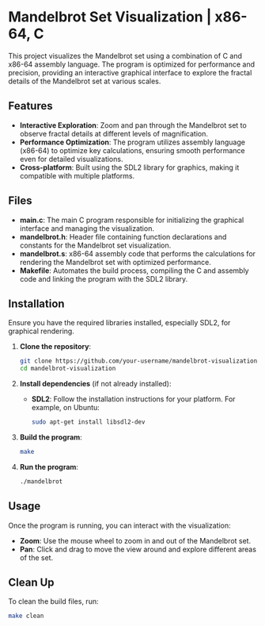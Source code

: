 # Mandelbrot Set Visualization | x86-64, C

This project visualizes the Mandelbrot set using a combination of C and x86-64 assembly language. The program is optimized for performance and precision, providing an interactive graphical interface to explore the fractal details of the Mandelbrot set at various scales.

## Features
- **Interactive Exploration**: Zoom and pan through the Mandelbrot set to observe fractal details at different levels of magnification.
- **Performance Optimization**: The program utilizes assembly language (x86-64) to optimize key calculations, ensuring smooth performance even for detailed visualizations.
- **Cross-platform**: Built using the SDL2 library for graphics, making it compatible with multiple platforms.

## Files
- **main.c**: The main C program responsible for initializing the graphical interface and managing the visualization.
- **mandelbrot.h**: Header file containing function declarations and constants for the Mandelbrot set visualization.
- **mandelbrot.s**: x86-64 assembly code that performs the calculations for rendering the Mandelbrot set with optimized performance.
- **Makefile**: Automates the build process, compiling the C and assembly code and linking the program with the SDL2 library.

## Installation

Ensure you have the required libraries installed, especially SDL2, for graphical rendering.

1. **Clone the repository**:
    ```bash
    git clone https://github.com/your-username/mandelbrot-visualization.git
    cd mandelbrot-visualization
    ```

2. **Install dependencies** (if not already installed):
    - **SDL2**: Follow the installation instructions for your platform. For example, on Ubuntu:
      ```bash
      sudo apt-get install libsdl2-dev
      ```

3. **Build the program**:
    ```bash
    make
    ```

4. **Run the program**:
    ```bash
    ./mandelbrot
    ```

## Usage

Once the program is running, you can interact with the visualization:
- **Zoom**: Use the mouse wheel to zoom in and out of the Mandelbrot set.
- **Pan**: Click and drag to move the view around and explore different areas of the set.

## Clean Up

To clean the build files, run:
```bash
make clean
